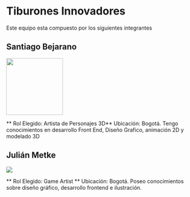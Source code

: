 # Tiburones Innovadores
Este equipo esta compuesto por los siguientes integrantes

## Santiago Bejarano 

<img src="https://github.com/user-attachments/assets/2901283c-3339-4bc8-96f5-c201f7ee6c6c" width="150">

** Rol Elegido: Artista de Personajes 3D**
Ubicación: Bogotá. Tengo conocimientos en desarrollo Front End, Diseño Grafico, animación 2D y modelado 3D

## Julián Metke

<img src="https://github.com/TheTaker17/PPV2025/blob/Metke/Recursos/Im%C3%A1genes/Imgaen%20Personal.jpeg?raw=true" witdh ="100">

** Rol Elegido: Game Artist **
Ubicación: Bogotá. Poseo conocimientos sobre diseño gráfico, desarrollo frontend e ilustración. 
